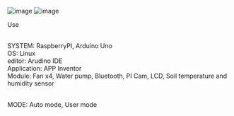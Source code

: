 
![image](https://github.com/ange1jun/CapstoneDesign_SmartFarm/assets/91591128/8380fb72-96d7-4f55-8f7e-fa6ec1bc06de)
![image](https://github.com/ange1jun/CapstoneDesign_SmartFarm/assets/91591128/aed85bfc-8d5f-4e3e-b049-abc25be08f41)


Use </br></br>

SYSTEM: RaspberryPI, Arduino Uno </br>
OS: Linux </br>
editor: Arudino IDE </br>
Application: APP Inventor </br>
Module: Fan x4, Water pump, Bluetooth, PI Cam, LCD, Soil temperature and humidity sensor </br></br>

MODE: Auto mode, User mode

